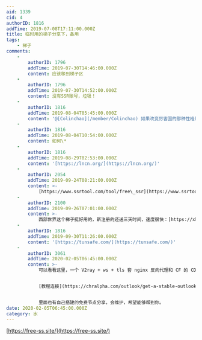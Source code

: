 ```yaml
---
aid: 1339
cid: 4
authorID: 1816
addTime: 2019-07-08T17:11:00.000Z
title: 临时用的梯子分享下，备用
tags:
    - 梯子
comments:
    -
        authorID: 1796
        addTime: 2019-07-30T14:46:00.000Z
        content: 应该移到梯子区
    -
        authorID: 1796
        addTime: 2019-07-30T14:52:00.000Z
        content: 没有SSR账号，垃圾！
    -
        authorID: 1816
        addTime: 2019-08-04T05:45:00.000Z
        content: '@[Colinchao](/member/Colinchao) 如果改变厉害国的那种性格是个严重的问题'
    -
        authorID: 1816
        addTime: 2019-08-04T10:54:00.000Z
        content: 如何\*
    -
        authorID: 1816
        addTime: 2019-08-29T02:53:00.000Z
        content: '[https://lncn.org/](https://lncn.org/)'
    -
        authorID: 2054
        addTime: 2019-09-24T08:21:00.000Z
        content: >-
            [https://www.ssrtool.com/tool/free\_ssr](https://www.ssrtool.com/tool/free_ssr)
    -
        authorID: 2100
        addTime: 2019-09-26T07:01:00.000Z
        content: >-
            西部世界这个梯子挺好用的，新注册的还送三天时间，速度很快：[https://xbsj.site/i/ri033](https://xbsj.site/i/ri033)
    -
        authorID: 1816
        addTime: 2019-09-30T11:26:00.000Z
        content: '[https://tunsafe.com/](https://tunsafe.com/)'
    -
        authorID: 3061
        addTime: 2020-02-05T06:45:00.000Z
        content: >-
            可以看看这里，一个 V2ray + ws + tls 套 nginx 反向代理和 CF 的 CDN


            [教程连接](https://chralpha.com/outlook/get-a-stable-outlook-through-v2ray-and-cdn.html)


            里面也有自己搭建的免费节点分享，会维护，希望能够帮到你。
date: 2020-02-05T06:45:00.000Z
category: 水
---
```


[https://free-ss.site/](https://free-ss.site/)
